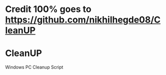 # Credit 100% goes to https://github.com/nikhilhegde08/CleanUP

# CleanUP
Windows PC Cleanup Script
